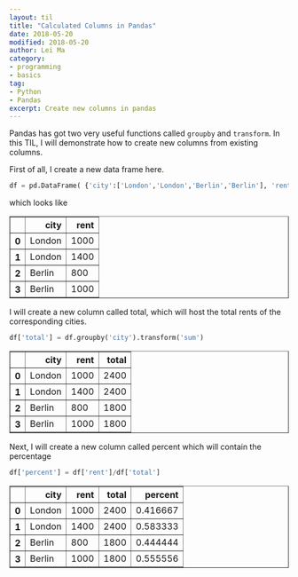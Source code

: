 ```yaml
---
layout: til
title: "Calculated Columns in Pandas"
date: 2018-05-20
modified: 2018-05-20
author: Lei Ma
category:
- programming
- basics
tag:
- Python
- Pandas
excerpt: Create new columns in pandas
---
```


Pandas has got two very useful functions called `groupby` and `transform`. In this TIL, I will demonstrate how to create new columns from existing columns.

First of all, I create a new data frame here.

```python
df = pd.DataFrame( {'city':['London','London','Berlin','Berlin'], 'rent': [1000, 1400, 800, 1000]} )
```

which looks like

<div>
<style scoped>
    .dataframe tbody tr th:only-of-type {
        vertical-align: middle;
    }

    .dataframe tbody tr th {
        vertical-align: top;
    }

    .dataframe thead th {
        text-align: right;
    }
</style>
<table border="1" class="dataframe">
  <thead>
    <tr style="text-align: right;">
      <th></th>
      <th>city</th>
      <th>rent</th>
    </tr>
  </thead>
  <tbody>
    <tr>
      <th>0</th>
      <td>London</td>
      <td>1000</td>
    </tr>
    <tr>
      <th>1</th>
      <td>London</td>
      <td>1400</td>
    </tr>
    <tr>
      <th>2</th>
      <td>Berlin</td>
      <td>800</td>
    </tr>
    <tr>
      <th>3</th>
      <td>Berlin</td>
      <td>1000</td>
    </tr>
  </tbody>
</table>
</div>


I will create a new column called total, which will host the total rents of the corresponding cities.

```python
df['total'] = df.groupby('city').transform('sum')
```


<div>
<style scoped>
    .dataframe tbody tr th:only-of-type {
        vertical-align: middle;
    }

    .dataframe tbody tr th {
        vertical-align: top;
    }

    .dataframe thead th {
        text-align: right;
    }
</style>
<table border="1" class="dataframe">
  <thead>
    <tr style="text-align: right;">
      <th></th>
      <th>city</th>
      <th>rent</th>
      <th>total</th>
    </tr>
  </thead>
  <tbody>
    <tr>
      <th>0</th>
      <td>London</td>
      <td>1000</td>
      <td>2400</td>
    </tr>
    <tr>
      <th>1</th>
      <td>London</td>
      <td>1400</td>
      <td>2400</td>
    </tr>
    <tr>
      <th>2</th>
      <td>Berlin</td>
      <td>800</td>
      <td>1800</td>
    </tr>
    <tr>
      <th>3</th>
      <td>Berlin</td>
      <td>1000</td>
      <td>1800</td>
    </tr>
  </tbody>
</table>
</div>


Next, I will create a new column called percent which will contain the percentage

```python
df['percent'] = df['rent']/df['total']
```


<div>
<style scoped>
    .dataframe tbody tr th:only-of-type {
        vertical-align: middle;
    }

    .dataframe tbody tr th {
        vertical-align: top;
    }

    .dataframe thead th {
        text-align: right;
    }
</style>
<table border="1" class="dataframe">
  <thead>
    <tr style="text-align: right;">
      <th></th>
      <th>city</th>
      <th>rent</th>
      <th>total</th>
      <th>percent</th>
    </tr>
  </thead>
  <tbody>
    <tr>
      <th>0</th>
      <td>London</td>
      <td>1000</td>
      <td>2400</td>
      <td>0.416667</td>
    </tr>
    <tr>
      <th>1</th>
      <td>London</td>
      <td>1400</td>
      <td>2400</td>
      <td>0.583333</td>
    </tr>
    <tr>
      <th>2</th>
      <td>Berlin</td>
      <td>800</td>
      <td>1800</td>
      <td>0.444444</td>
    </tr>
    <tr>
      <th>3</th>
      <td>Berlin</td>
      <td>1000</td>
      <td>1800</td>
      <td>0.555556</td>
    </tr>
  </tbody>
</table>
</div>

